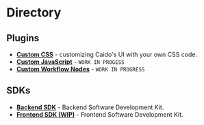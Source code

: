 # Directory

## Plugins

- **[Custom CSS](./plugins/custom_css.md)** - customizing Caido's UI with your own CSS code.
- **[Custom JavaScript](./plugins/custom_js.md)** - `WORK IN PROGESS`
- **[Custom Workflow Nodes](./plugins/custom_workflow_nodes.md)** - `WORK IN PROGRESS`

## SDKs

- **[Backend SDK](./sdks/backend_sdk.md)** - Backend Software Development Kit.
- **[Frontend SDK (WIP)](./sdks/frontend_sdk.md)** - Frontend Software Development Kit.

